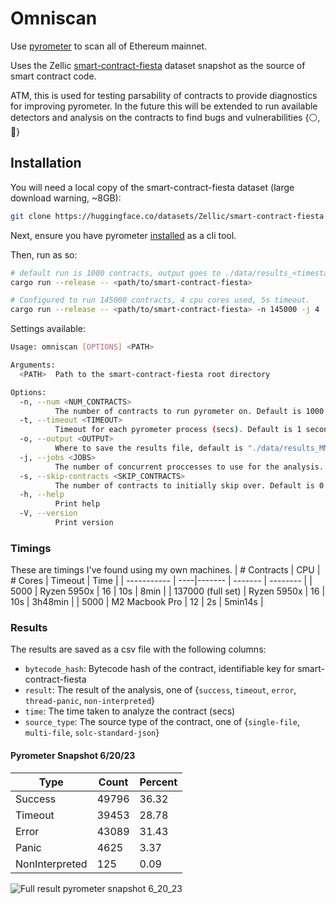 # Omniscan

Use [pyrometer](https://github.com/nascentxyz/pyrometer) to scan all of Ethereum mainnet.

Uses the Zellic [smart-contract-fiesta](https://huggingface.co/datasets/Zellic/smart-contract-fiesta) dataset snapshot as the source of smart contract code.

ATM, this is used for testing parsability of contracts to provide diagnostics for improving pyrometer. In the future this will be extended to run available detectors and analysis on the contracts to find bugs and vulnerabilities {⚪️,🧢}
## Installation

You will need a local copy of the smart-contract-fiesta dataset (large download warning, ~8GB):
```bash
git clone https://huggingface.co/datasets/Zellic/smart-contract-fiesta
```

Next, ensure you have pyrometer [installed](https://github.com/nascentxyz/pyrometer#installing) as a cli tool.


Then, run as so:
```bash
# default run is 1000 contracts, output goes to ./data/results_<timestamp>.csv, all cpu cores used, 1s timeout.
cargo run --release -- <path/to/smart-contract-fiesta>

# Configured to run 145000 contracts, 4 cpu cores used, 5s timeout.
cargo run --release -- <path/to/smart-contract-fiesta> -n 145000 -j 4 --timeout 5
```

Settings available:
```bash
Usage: omniscan [OPTIONS] <PATH>

Arguments:
  <PATH>  Path to the smart-contract-fiesta root directory

Options:
  -n, --num <NUM_CONTRACTS>
          The number of contracts to run pyrometer on. Default is 1000. If set to 0, all contracts will be analyzed
  -t, --timeout <TIMEOUT>
          Timeout for each pyrometer process (secs). Default is 1 second. decimals supported. If set to 0, there will be no timeout. (Not advised)
  -o, --output <OUTPUT>
          Where to save the results file, default is "./data/results_MM-DD_HH-MM.csv"
  -j, --jobs <JOBS>
          The number of concurrent proccesses to use for the analysis. Default is the number of cores
  -s, --skip-contracts <SKIP_CONTRACTS>
          The number of contracts to initially skip over. Default is 0. This is intended for debugging purposes
  -h, --help
          Print help
  -V, --version
          Print version
```

### Timings
These are timings I've found using my own machines.
| # Contracts | CPU | # Cores | Timeout | Time |
| ----------- | ----|------- | ------- | -------- |
| 5000        | Ryzen 5950x | 16      | 10s     |  8min     |
| 137000 (full set) | Ryzen 5950x | 16       | 10s     |  3h48min     |
| 5000 | M2 Macbook Pro | 12 | 2s |  5min14s  |

### Results

The results are saved as a csv file with the following columns:
- `bytecode_hash`: Bytecode hash of the contract, identifiable key for smart-contract-fiesta
- `result`: The result of the analysis, one of {`success`, `timeout`, `error`, `thread-panic`, `non-interpreted`}
- `time`: The time taken to analyze the contract (secs)
- `source_type`: The source type of the contract, one of {`single-file`, `multi-file`, `solc-standard-json`}

#### Pyrometer Snapshot 6/20/23
| Type	| Count	| Percent |
| ----- | ----- | ------- |
|Success | 49796 | 36.32 |
|Timeout | 39453 | 28.78 |
|Error	| 43089	| 31.43 |
|Panic	| 4625	| 3.37 |
|NonInterpreted	| 125 | 0.09 |

![Full result pyrometer snapshot 6_20_23](./media/chart.svg)